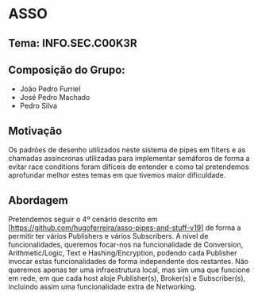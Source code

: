 # ASSO

## Tema: INFO.SEC.C00K3R

## Composição do Grupo:
* João Pedro Furriel
* José Pedro Machado
* Pedro Silva

## Motivação
Os padrões de desenho utilizados neste sistema de pipes em filters e as chamadas assíncronas utilizadas para implementar semáforos de forma a
evitar race conditions foram difíceis de entender e como tal pretendemos aprofundar melhor estes temas em que tivemos maior dificuldade.

## Abordagem
Pretendemos seguir o 4º cenário descrito em [https://github.com/hugoferreira/asso-pipes-and-stuff-v19] de forma a permitir ter vários Publishers
e vários Subscribers. A nível de funcionalidades, queremos focar-nos na funcionalidade de Conversion, Arithmetic/Logic, Text e Hashing/Encryption, podendo cada Publisher invocar estas funcionalidades de forma independente dos restantes. Não queremos apenas ter uma infraestrutura local, mas sim uma que funcione em rede, em que cada host aloje Publisher(s), Broker(s) e Subscriber(s), incluindo assim uma funcionalidade extra de Networking.  
